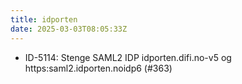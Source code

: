 ```yaml
---
title: idporten
date: 2025-03-03T08:05:33Z
---
```

- ID-5114: Stenge SAML2 IDP idporten.difi.no-v5 og https:saml2.idporten.noidp6 (#363)

